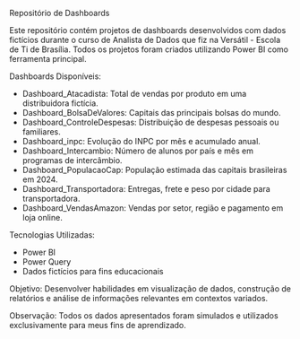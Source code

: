 Repositório de Dashboards 

Este repositório contém projetos de dashboards desenvolvidos com dados fictícios durante o curso de Analista de Dados que fiz na Versátil - Escola de Ti de Brasília. Todos os projetos foram criados utilizando Power BI como ferramenta principal.

Dashboards Disponíveis:

- Dashboard_Atacadista: Total de vendas por produto em uma distribuidora fictícia.
- Dashboard_BolsaDeValores: Capitais das principais bolsas do mundo.
- Dashboard_ControleDespesas: Distribuição de despesas pessoais ou familiares.
- Dashboard_inpc: Evolução do INPC por mês e acumulado anual.
- Dashboard_Intercambio: Número de alunos por país e mês em programas de intercâmbio.
- Dashboard_PopulacaoCap: População estimada das capitais brasileiras em 2024.
- Dashboard_Transportadora: Entregas, frete e peso por cidade para transportadora.
- Dashboard_VendasAmazon: Vendas por setor, região e pagamento em loja online.

Tecnologias Utilizadas:
- Power BI
- Power Query
- Dados fictícios para fins educacionais

Objetivo:
Desenvolver habilidades em visualização de dados, construção de relatórios e análise de informações relevantes em contextos variados.

Observação:
Todos os dados apresentados foram simulados e utilizados exclusivamente para meus fins de aprendizado.
